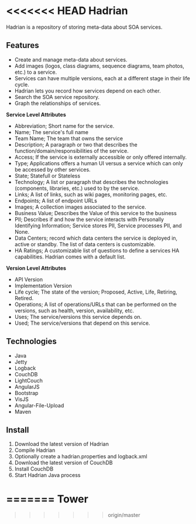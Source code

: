 <<<<<<< HEAD
Hadrian
=======

Hadrian is a repository of storing meta-data about SOA services.

Features
--------
 - Create and manage meta-data about services.
 - Add images (logos, class diagrams, sequence diagrams, team photos, etc.) to a service.
 - Services can have multiple versions, each at a different stage in their life cycle.
 - Hadrian lets you record how services depend on each other.
 - Search the SOA service repository.
 - Graph the relationships of services.

**Service Level Attributes**
 - Abbreviation; Short name for the service.
 - Name; The service's full name
 - Team Name; The team that owns the service
 - Description; A paragraph or two that describes the function/domain/responsibilities of the service.
 - Access; If the service is externally accessible or only offered internally.
 - Type; Applications offers a human UI versus a service which can only be accessed by other services.
 - State; Statefull or Stateless
 - Technology; A list or paragraph that describes the technologies (components, libraries, etc.) used to by the service.
 - Links; A list of links, such as wiki pages, monitoring pages, etc.
 - Endpoints; A list of endpoint URLs
 - Images; A collection images associated to the service.
 - Business Value; Describes the Value of this service to the business
 - PII; Describes if and how the service interacts with Personally Identifying Information; Service stores PII, Service processes PII, and None.
 - Data Centers; record which data centers the service is deployed in, active or standby. The list of data centers is customizable.
 - HA Ratings; A customizable list of questions to define a services HA capabilities. Hadrian comes with a default list.
 
**Version Level Attributes**
 - API Version
 - Implementation Version
 - Life cycle; The state of the version; Proposed, Active, Life, Retiring, Retired.
 - Operations; A list of operations/URLs that can be performed on the versions, such as health, version, availability, etc.
 - Uses; The service/versions this service depends on.
 - Used; The service/versions that depend on this service.

Technologies
------------
 - Java
 - Jetty
 - Logback
 - CouchDB
 - LightCouch
 - AngularJS
 - Bootstrap
 - VisJS
 - Angular-File-Upload
 - Maven

Install
-------

 1. Download the latest version of Hadrian
 2. Compile Hadrian
 3. Optionally create a hadrian.properties and logback.xml
 4. Download the latest version of CouchDB
 5. Install CouchDB
 6. Start Hadrian Java process


=======
Tower
=====
>>>>>>> origin/master
